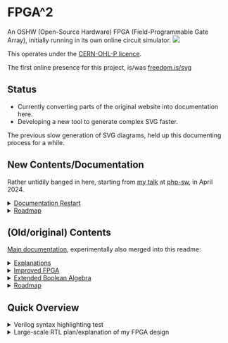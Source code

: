 # FPGA^2
An OSHW (Open-Source Hardware) FPGA (Field-Programmable Gate Array), initially running in its own online circuit simulator.
![](https://github-readme-stats.vercel.app/api?custom_title=FPGA%5e2%27s+GitHub+Stats&username=RobinHodson&repo=FPGA&show_icons=true&title_color=fc0&icon_color=cfc&text_color=8f8&bg_color=000)

This operates under the [CERN-OHL-P licence](https://github.com/RobinHodson/FPGA/blob/main/LICENSE.txt).

The first online presence for this project, is/was [freedom.is/svg](http://freedom.is/svg)

## Status

* Currently converting parts of the original website into documentation here.
* Developing a new tool to generate complex SVG faster.

The previous slow generation of SVG diagrams, held up this documenting process for a while.

## New Contents/Documentation

Rather untidily banged in here, starting from <a href="https://youtu.be/TMfGzMqaWeU">my talk</a> at <a href="https://phpsw.uk/">php-sw</a>, in April 2024.

<details><summary><A href="https://robinhodson.github.io/FPGA/talkstart.html">Documentation Restart</A></summary>
<UL>
<LI><A href="https://robinhodson.github.io/FPGA/talkstart.html#intro">Transcript</A>
<LI><A href="https://robinhodson.github.io/FPGA/talkstart.html#slides">Collection of slides to bung in</A>. These will be integrated, eventually.
<LI><A href="https://robinhodson.github.io/FPGA/insertable.html#slides"><B>Test page</B>, for the slides</A>.
</UL>
</details>
<details><summary><A href="https://robinhodson.github.io/FPGA/roadmap.html">Roadmap</A></summary>
<UL>
<LI><A href="https://robinhodson.github.io/FPGA/roadmap.html#new">Newstyle Roadmap</A>
<UL>
<LI><A href="https://robinhodson.github.io/FPGA/roadmap.html#past">Done</A> (Refumbled documentation from talks)
<LI><A href="https://robinhodson.github.io/FPGA/roadmap.html#current">Ongoing</A>
<LI><A href="https://robinhodson.github.io/FPGA/roadmap.html#future">Future Plans</A>
</UL>
<LI><A href="https://robinhodson.github.io/FPGA/roadmap.html#old">Oldstyle Roadmap</A> (Old structured documentation)
<UL>
<LI><A href="https://robinhodson.github.io/FPGA/roadmap.html#history">Potted History</A>
<LI><A href="https://robinhodson.github.io/FPGA/roadmap.html#bottlenecks">Bottlenecks &amp; Workarounds</A>
<LI><A href="https://robinhodson.github.io/FPGA/roadmap.html#conclusions">Conclusions along the way</A>
</UL>
</UL>
</details>

## (Old/original) Contents

[Main documentation](https://robinhodson.github.io/FPGA/), experimentally also merged into this readme:

<details><summary><A href="https://robinhodson.github.io/FPGA/explain.html">Explanations</A></summary>
<UL>
<LI><A href="https://robinhodson.github.io/FPGA/explain.html#intro">Introduction</A>
<LI><A href="https://robinhodson.github.io/FPGA/explain.html#what">What this is</A>
<LI><A href="https://robinhodson.github.io/FPGA/explain.html#why">Why &amp; how this was developed</A>
<LI><A href="https://robinhodson.github.io/FPGA/explain.html#associated">Associated Projects</A>
</UL>
</details>  
<details><summary><A href="https://robinhodson.github.io/FPGA/design.html">Improved FPGA</A></summary>
<UL>
<LI><A href="https://robinhodson.github.io/FPGA/design.html#key">Circuit Symbols (Key)</A>
<LI><A href="https://robinhodson.github.io/FPGA/design.html#examples">Circuit Examples</A>
<LI><A href="https://robinhodson.github.io/FPGA/design.html#design">FPGA Design</A>
<LI><A href="https://robinhodson.github.io/FPGA/design.html#advantages">Advantages</A>
</UL>
</details>  
<details><summary><A href="https://robinhodson.github.io/FPGA/algebra.html">Extended Boolean Algebra</A></summary>
<UL>
<LI><A href="https://robinhodson.github.io/FPGA/algebra.html#objectives">Outline &amp; Objectives</A>
<LI><A href="https://robinhodson.github.io/FPGA/algebra.html#groundwork">Groundwork</A>
<LI><A href="https://robinhodson.github.io/FPGA/algebra.html#higher">Higher-order Functions</A>
<LI><A href="https://robinhodson.github.io/FPGA/algebra.html#conclusions">Equivalents &amp; Conclusions</A>
</UL>
</details>
<details><summary><A href="https://robinhodson.github.io/FPGA/roadmap.html">Roadmap</A></summary>
<UL>
<LI><A href="https://robinhodson.github.io/FPGA/roadmap.html#history">Potted History</A>
<LI><A href="https://robinhodson.github.io/FPGA/roadmap.html#bottlenecks">Bottlenecks &amp; Workarounds</A>
<LI><A href="https://robinhodson.github.io/FPGA/roadmap.html#conclusions">Conclusions along the way</A>
<LI><A href="https://robinhodson.github.io/FPGA/roadmap.html#future">Future Plans</A>
</UL>
</details>

## Quick Overview

<details>
<summary>Verilog syntax highlighting test</summary>

```verilog
module Example_counter
#(parameter WIDTH=64,NAME="world")
(input clk,
 output reg [WIDTH-1:0] q);
...
```

(The above code has nothing to do with this project.)
</details>
<details>
<summary>Large-scale RTL plan/explanation of my FPGA design</summary>
(Added 23/5/2023)

![](docs/rtl1c.png)

You can also [download this as a PDF](https://github.com/RobinHodson/FPGA/blob/main/docs/rtl1b.pdf): Click on the download rawfile button.
</details>
